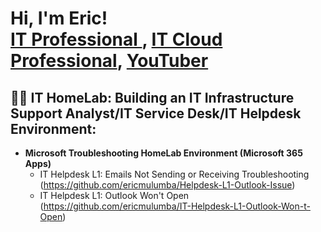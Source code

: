 <h1>Hi, I'm Eric! <br/><a href="https://github.com/ericmulumba">IT Professional </a>, <a href="https://www.linkedin.com/in/ericmulumba/"> IT Cloud Professional</a>, <a href="https://www.youtube.com/@TechbyEric">YouTuber</a></h1>

<h2>👨‍💻 IT HomeLab: Building an IT Infrastructure Support Analyst/IT Service Desk/IT Helpdesk Environment:</h2>

- <b> Microsoft Troubleshooting HomeLab Environment (Microsoft 365 Apps)</b>
  - IT Helpdesk L1: Emails Not Sending or Receiving Troubleshooting (https://github.com/ericmulumba/Helpdesk-L1-Outlook-Issue)
  - IT Helpdesk L1: Outlook Won't Open (https://github.com/ericmulumba/IT-Helpdesk-L1-Outlook-Won-t-Open)
